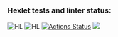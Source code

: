 ### Hexlet tests and linter status:
![HL](https://github.com/nkrasnov322/java-project-lvl1/workflows/main.yml/badge.svg)
![HL](https://github.com/nkrasnov322/java-project-lvl1/workflows/HL/badge.svg)
[![Actions Status](https://github.com/nkrasnov322/java-project-lvl1/workflows/hexlet-check/badge.svg)](https://github.com/nkrasnov322/java-project-lvl1/actions)
<a href="https://codeclimate.com/github/codeclimate/codeclimate/maintainability"><img src="https://api.codeclimate.com/v1/badges/a99a88d28ad37a79dbf6/maintainability" /></a>
